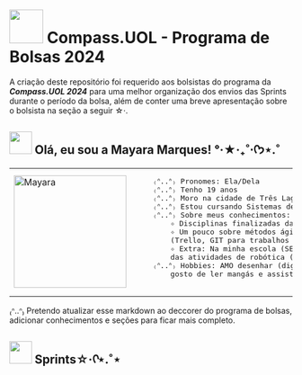 # <img width="60" height="60" src="https://i.pinimg.com/originals/73/69/6e/73696e022df7cd5cb3d999c6875361dd.gif"> Compass.UOL - Programa de Bolsas 2024
A criação deste repositório foi requerido aos bolsistas do programa da ***Compass.UOL 2024*** para uma melhor organização dos envios das Sprints durante o período da bolsa, além de conter uma breve apresentação sobre o bolsista na seção a seguir ☆‧.

## <img width="40" height="40" src="https://i.pinimg.com/originals/2f/c1/b8/2fc1b8f82e14172e3bcae39ca8c8ab33.gif"> Olá, eu sou a Mayara Marques! °‧★‧₊˚⋅ᡣ𐭩⋆.˚

<table>
  <tr>
    <td>
  <img width="200" height="200" src="https://github.com/user-attachments/assets/e692692e-0491-4e72-a35f-52145e7eb8c1" alt="Mayara">
    </td>
    <td>
      <pre>
    ₍ᐢ..ᐢ₎ Pronomes: Ela/Dela
    ₍ᐢ..ᐢ₎ Tenho 19 anos
    ₍ᐢ..ᐢ₎ Moro na cidade de Três Lagoas - MS
    ₍ᐢ..ᐢ₎ Estou cursando Sistemas de Informação na UFMS CPTL II - 4º Semestre
    ₍ᐢ..ᐢ₎ Sobre meus conhecimentos:
        ✧ Disciplinas finalizadas da faculdade até então;
        ✧ Um pouco sobre métodos ágile e suas ferramentas
        (Trello, GIT para trabalhos acadêmicos e um pouco do Jira);
        ✧ Extra: Na minha escola (SESI) eu sempre procurava participar
        das atividades de robótica (utilizavamos LEGO e EV3);
    ₍ᐢ..ᐢ₎ Hobbies: AMO desenhar (digital e no papel); gosto de jogar em call com amigos;
        gosto de ler mangás e assistir animes/séries
     </pre>
    </td>
  </tr>
</table>
₍ᐢ..ᐢ₎ Pretendo atualizar esse markdown ao deccorer do programa de bolsas, adicionar conhecimentos e seções para ficar mais completo.

## <img width="40" height="40" src="https://i.pinimg.com/originals/44/d3/e4/44d3e4885b215238e1ca71c925ceea52.gif">  Sprints☆‧ᡣ⋆.˚⋆


